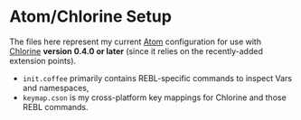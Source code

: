 # Atom/Chlorine Setup

The files here represent my current [Atom](https://atom.io/) configuration for use with [Chlorine](https://atom.io/packages/chlorine) **version 0.4.0 or later** (since it relies on the recently-added extension points).

* `init.coffee` primarily contains REBL-specific commands to inspect Vars and namespaces,
* `keymap.cson` is my cross-platform key mappings for Chlorine and those REBL commands.

